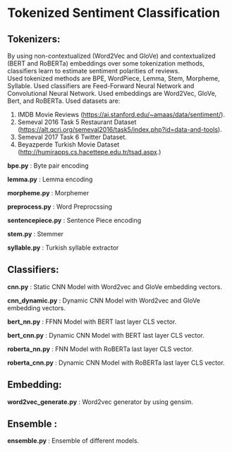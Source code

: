 # Tokenized Sentiment Classification

## Tokenizers:

By using non-contextualized (Word2Vec and GloVe) and contextualized (BERT and RoBERTa) 
embeddings over some tokenization methods, classifiers learn to estimate 
sentiment polarities of reviews.  
Used tokenized methods are BPE, WordPiece, Lemma, Stem, Morpheme, Syllable.
Used classifiers are Feed-Forward Neural Network and Convolutional Neural Network.
Used embeddings are Word2Vec, GloVe, Bert, and RoBERTa.
Used datasets are:
1. IMDB Movie Reviews (https://ai.stanford.edu/~amaas/data/sentiment/).
2. Semeval 2016 Task 5 Restaurant Dataset (https://alt.qcri.org/semeval2016/task5/index.php?id=data-and-tools).
3. Semeval 2017 Task 6 Twitter Dataset.
4. Beyazperde Turkish Movie Dataset (http://humirapps.cs.hacettepe.edu.tr/tsad.aspx.)

**bpe.py** : Byte pair encoding

**lemma.py** : Lemma encoding

**morpheme.py** : Morphemer

**preprocess.py** : Word Preprocssing

**sentencepiece.py** : Sentence Piece encoding

**stem.py** : Stemmer

**syllable.py** : Turkish syllable extractor

## Classifiers:

**cnn.py** : Static CNN Model with Word2vec and GloVe embedding vectors.

**cnn_dynamic.py** : Dynamic CNN Model with Word2vec and GloVe embedding vectors.

**bert_nn.py** : FFNN Model with BERT last layer CLS vector.

**bert_cnn.py** : Dynamic CNN Model with BERT last layer CLS vector.

**roberta_nn.py** : FNN Model with RoBERTa last layer CLS vector.

**roberta_cnn.py** : Dynamic CNN Model with RoBERTa last layer CLS vector.

## Embedding:

**word2vec_generate.py** : Word2vec generator by using gensim.

## Ensemble : 

**ensemble.py** : Ensemble of different models.
